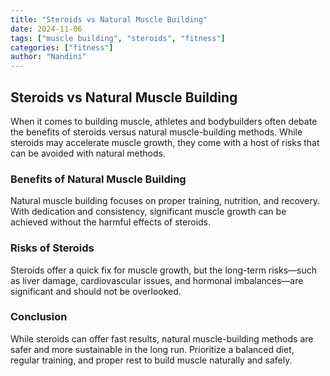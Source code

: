 ```yaml
---
title: "Steroids vs Natural Muscle Building"
date: 2024-11-06
tags: ["muscle building", "steroids", "fitness"]
categories: ["fitness"]
author: "Nandini"
---
```


## Steroids vs Natural Muscle Building

When it comes to building muscle, athletes and bodybuilders often debate the benefits of steroids versus natural muscle-building methods. While steroids may accelerate muscle growth, they come with a host of risks that can be avoided with natural methods.

### Benefits of Natural Muscle Building

Natural muscle building focuses on proper training, nutrition, and recovery. With dedication and consistency, significant muscle growth can be achieved without the harmful effects of steroids.

### Risks of Steroids

Steroids offer a quick fix for muscle growth, but the long-term risks—such as liver damage, cardiovascular issues, and hormonal imbalances—are significant and should not be overlooked.

### Conclusion

While steroids can offer fast results, natural muscle-building methods are safer and more sustainable in the long run. Prioritize a balanced diet, regular training, and proper rest to build muscle naturally and safely.

